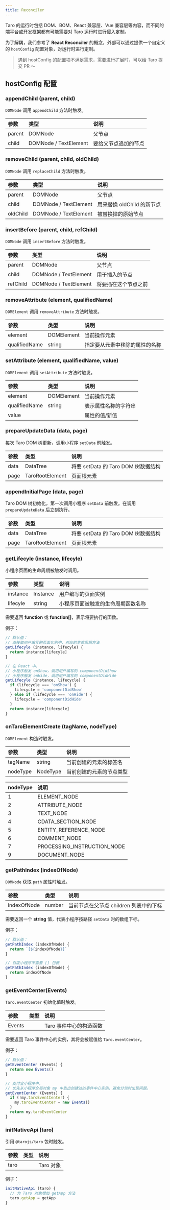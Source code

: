 ```yaml
---
title: Reconciler
---
```


Taro 的运行时包括 DOM、BOM、React 兼容层、Vue 兼容层等内容，而不同的端平台或开发框架都有可能需要对 Taro 运行时进行侵入定制。

为了解耦，我们参考了 **React Reconciler** 的概念，外部可以通过提供一个自定义的 `hostConfig` 配置对象，对运行时进行定制。

> 遇到 hostConfig 的配置项不满足需求，需要进行扩展时，可以给 Taro 提交 PR ～

## hostConfig 配置

### appendChild (parent, child)

`DOMNode` 调用 `appendChild` 方法时触发。

| 参数   | 类型                  | 说明                 |
| :----- | :-------------------- | :------------------- |
| parent | DOMNode               | 父节点               |
| child  | DOMNode / TextElement | 要给父节点追加的节点 |

### removeChild (parent, child, oldChild)

`DOMNode` 调用 `replaceChild` 方法时触发。

| 参数     | 类型                  | 说明                       |
| :------- | :-------------------- | :------------------------- |
| parent   | DOMNode               | 父节点                     |
| child    | DOMNode / TextElement | 用来替换 oldChild 的新节点 |
| oldChild | DOMNode / TextElement | 被替换掉的原始节点         |

### insertBefore (parent, child, refChild)

`DOMNode` 调用 `insertBefore` 方法时触发。

| 参数     | 类型                  | 说明                 |
| :------- | :-------------------- | :------------------- |
| parent   | DOMNode               | 父节点               |
| child    | DOMNode / TextElement | 用于插入的节点       |
| refChild | DOMNode / TextElement | 将要插在这个节点之前 |

### removeAttribute (element, qualifiedName)

`DOMElement` 调用 `removeAttribute` 方法时触发。

| 参数          | 类型       | 说明                           |
| :------------ | :--------- | :----------------------------- |
| element       | DOMElement | 当前操作元素                   |
| qualifiedName | string     | 指定要从元素中移除的属性的名称 |

### setAttribute (element, qualifiedName, value)

`DOMElement` 调用 `setAttribute` 方法时触发。

| 参数          | 类型       | 说明                 |
| :------------ | :--------- | :------------------- |
| element       | DOMElement | 当前操作元素         |
| qualifiedName | string     | 表示属性名称的字符串 |
| value         |            | 属性的值/新值        |

### prepareUpdateData (data, page)

每次 Taro DOM 树更新，调用小程序 `setData` 前触发。

| 参数 | 类型            | 说明                                |
| :--- | :-------------- | :---------------------------------- |
| data | DataTree        | 将要 setData 的 Taro DOM 树数据结构 |
| page | TaroRootElement | 页面根元素                          |

### appendInitialPage (data, page)

Taro DOM 树初始化，第一次调用小程序 `setData` 前触发。在调用 `prepareUpdateData` 后立刻执行。

| 参数 | 类型            | 说明                                |
| :--- | :-------------- | :---------------------------------- |
| data | DataTree        | 将要 setData 的 Taro DOM 树数据结构 |
| page | TaroRootElement | 页面根元素                          |

### getLifecyle (instance, lifecyle)

小程序页面的生命周期被触发时调用。

| 参数     | 类型     | 说明                               |
| :------- | :------- | :--------------------------------- |
| instance | Instance | 用户编写的页面实例                 |
| lifecyle | string   | 小程序页面被触发的生命周期函数名称 |

需要返回 **function** 或 **function[]**，表示将要执行的函数。

例子：

```js
// 默认值：
// 直接取用户编写的页面实例中，对应的生命周期方法
getLifecyle (instance, lifecyle) {
  return instance[lifecyle]
}

// 在 React 中，
// 小程序触发 onShow，调用用户编写的 componentDidShow
// 小程序触发 onHide，调用用户编写的 componentDidHide
getLifecyle (instance, lifecycle) {
  if (lifecycle === 'onShow') {
    lifecycle = 'componentDidShow'
  } else if (lifecycle === 'onHide') {
    lifecycle = 'componentDidHide'
  }
  return instance[lifecycle]
}
```

### onTaroElementCreate (tagName, nodeType)

`DOMElement` 构造时触发。

| 参数     | 类型     | 说明                     |
| :------- | :------- | :----------------------- |
| tagName  | string   | 当前创建的元素的标签名   |
| nodeType | NodeType | 当前创建的元素的节点类型 |

| nodeType | 说明                        |
| :------- | :-------------------------- |
| 1        | ELEMENT_NODE                |
| 2        | ATTRIBUTE_NODE              |
| 3        | TEXT_NODE                   |
| 4        | CDATA_SECTION_NODE          |
| 5        | ENTITY_REFERENCE_NODE       |
| 6        | COMMENT_NODE                |
| 7        | PROCESSING_INSTRUCTION_NODE |
| 9        | DOCUMENT_NODE               |

### getPathIndex (indexOfNode)

`DOMNode` 获取 `path` 属性时触发。

| 参数        | 类型   | 说明                                   |
| :---------- | :----- | :------------------------------------- |
| indexOfNode | number | 当前节点在父节点 children 列表中的下标 |

需要返回一个 **string** 值，代表小程序按路径 `setData` 时的数组下标。

例子：

```js
// 默认值：
getPathIndex (indexOfNode) {
  return `[${indexOfNode}]`
}

// 百度小程序不需要 [] 包裹
getPathIndex (indexOfNode) {
  return indexOfNode
}
```

### getEventCenter(Events)

`Taro.eventCenter` 初始化值时触发。

| 参数   | 类型 | 说明                    |
| :----- | :--- | :---------------------- |
| Events |      | Taro 事件中心的构造函数 |

需要返回 Taro 事件中心的实例，其将会被赋值给 `Taro.eventCenter`。

例子：

```js
// 默认值：
getEventCenter (Events) {
  return new Events()
}

// 支付宝小程序中，
// 优先从小程序全局对象 my 中取出创建过的事件中心实例，避免分包时出现问题。
getEventCenter (Events) {
  if (!my.taroEventCenter) {
    my.taroEventCenter = new Events()
  }
  return my.taroEventCenter
}
```

### initNativeApi (taro)

引用 `@tarojs/taro` 包时触发。

| 参数 | 类型 | 说明      |
| :--- | :--- | :-------- |
| taro |      | Taro 对象 |

例子：

```js
initNativeApi (taro) {
  // 为 Taro 对象增加 getApp 方法
  taro.getApp = getApp
}
```
